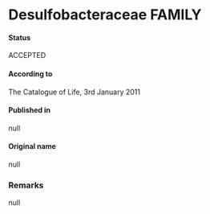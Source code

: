 Desulfobacteraceae FAMILY
=======

#### Status
ACCEPTED

#### According to
The Catalogue of Life, 3rd January 2011

#### Published in
null

#### Original name
null

### Remarks
null